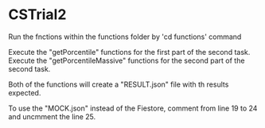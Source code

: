# CSTrial2

Run the fnctions within the functions folder by 'cd functions' command

Execute the "getPorcentile" functions for the first part of the second task.
Execute the "getPorcentileMassive" functions for the second part of the second task.

Both of the functions will create a "RESULT.json" file with th results expected.

To use the "MOCK.json" instead of the Fiestore, comment from line 19 to 24 and uncmment the line 25.